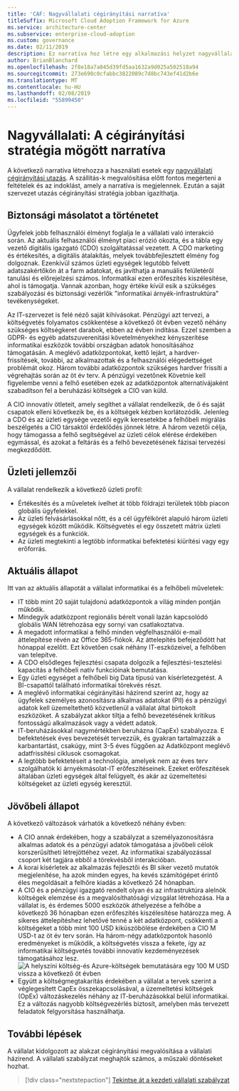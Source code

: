 ```yaml
---
title: 'CAF: Nagyvállalati cégirányítási narratíva'
titleSuffix: Microsoft Cloud Adoption Framework for Azure
ms.service: architecture-center
ms.subservice: enterprise-cloud-adoption
ms.custom: governance
ms.date: 02/11/2019
description: Ez narratíva hoz létre egy alkalmazási helyzet nagyvállalati cégirányítási útra.
author: BrianBlanchard
ms.openlocfilehash: 2f8e18a7a845d39fd5aa1632a9d025a502518a94
ms.sourcegitcommit: 273e690c0cfabbc3822089c7d8bc743ef41d2b6e
ms.translationtype: MT
ms.contentlocale: hu-HU
ms.lasthandoff: 02/08/2019
ms.locfileid: "55899450"
---
```

# <a name="large-enterprise-the-narrative-behind-the-governance-strategy"></a>Nagyvállalati: A cégirányítási stratégia mögött narratíva

A következő narratíva létrehozza a használati esetek egy [nagyvállalati cégirányítási utazás](./overview.md). A szállítás-k megvalósítása előtt fontos megérteni a feltételek és az indoklást, amely a narratíva is megjelennek. Ezután a saját szervezet utazás cégirányítási stratégia jobban igazíthatja.

## <a name="back-story"></a>Biztonsági másolatot a történetet

Ügyfelek jobb felhasználói élményt foglalja le a vállalati való interakció során. Az aktuális felhasználói élményt piaci erózió okozta, és a tábla egy vezető digitális igazgató (CDO) szolgáltatással vezetett. A CDO marketing és értékesítés, a digitális átalakítás, melyek továbbfejlesztett élmény fog dolgoznak. Ezenkívül számos üzleti egységek legutóbb felvett adatszakértőkön át a farm adatokat, és javíthatja a manuális felületéről tanulási és előrejelzési számos. Informatikai ezen erőfeszítés kiszélesítése, ahol is támogatja. Vannak azonban, hogy értéke kívül esik a szükséges szabályozási és biztonsági vezérlők "informatikai árnyék-infrastruktúra" tevékenységeket.

Az IT-szervezet is felé néző saját kihívásokat. Pénzügyi azt tervezi, a költségvetés folyamatos csökkentése a következő öt évben vezető néhány szükséges költségkeret darabok, ebben az évben indítása. Ezzel szemben a GDPR- és egyéb adatszuverenitási követelményekhez kényszerítése informatikai eszközök további országban adatok honosításához támogatásán. A meglévő adatközpontokat, kettő lejárt, a hardver-frissítések, további, az alkalmazottak és a felhasználói elégedettséget problémát okoz. Három további adatközpontok szükséges hardver frissíti a végrehajtás során az öt év terv. A pénzügyi vezetőnek Követnie kell figyelembe venni a felhő esetében ezek az adatközpontok alternatívájaként szabadítson fel a beruházási költségek a CIO van küld.

A CIO innovatív ötleteit, amely segíthet a vállalat rendelkezik, de ő és saját csapatok elleni következik be, és a költségek kézben korlátozódik. Jelenleg a CDO és az üzleti egysége vezetői egyik keresetekbe a felhőbeli migrálás beszélgetés a CIO társaktól érdeklődés jönnek létre. A három vezetői célja, hogy támogassa a felhő segítségével az üzleti célok elérése érdekében egymással, és azokat a feltárás és a felhő bevezetésének fázisai tervezési megkezdődött.

## <a name="business-characteristics"></a>Üzleti jellemzői

A vállalat rendelkezik a következő üzleti profil:

- Értékesítés és a műveletek ívelhet át több földrajzi területek több piacon globális ügyfelekkel.
- Az üzleti felvásárlásokkal nőtt, és a cél ügyfélkörét alapuló három üzleti egységek között működik. Költségvetés el egy összetett mátrix üzleti egységek és a funkciók.
- Az üzleti megtekinti a legtöbb informatikai befektetési kiürítési vagy egy erőforrás.

## <a name="current-state"></a>Aktuális állapot

Itt van az aktuális állapotát a vállalat informatikai és a felhőbeli műveletek:

- IT több mint 20 saját tulajdonú adatközpontok a világ minden pontján működik.
- Mindegyik adatközpont regionális bérelt vonali lazán kapcsolódó globális WAN létrehozása egy sornyi van csatlakoztatva.
- A megadott informatikai a felhő minden végfelhasználói e-mail áttelepítése révén az Office 365-fiókok. Az áttelepítés befejeződött hat hónappal ezelőtt. Ezt követően csak néhány IT-eszközeivel, a felhőben van telepítve.
- A CDO elsődleges fejlesztési csapata dolgozik a fejlesztési-tesztelési kapacitás a felhőbeli natív funkcióinak bemutatása.
- Egy üzleti egységet a felhőbeli big Data típusú van kísérletezgetést. A BI-csapattól található informatikai törekvés részt.
- A meglévő informatikai cégirányítási házirend szerint az, hogy az ügyfelek személyes azonosításra alkalmas adatokat (PII) és a pénzügyi adatok kell üzemeltethető közvetlenül a vállalat által birtokolt eszközöket. A szabályzat akkor tiltja a felhő bevezetésének kritikus fontosságú alkalmazások vagy a védett adatok.
- IT-beruházásokkal nagymértékben beruházna (CapEx) szabályozza. E befektetések éves bevezetését tervezzük, és gyakran tartalmazzák a karbantartást, csakúgy, mint 3-5 éves függően az Adatközpont meglévő adatfrissítési ciklusok csomagokat.
- A legtöbb befektetéseit a technológia, amelyek nem az éves terv szolgálhatók ki árnyékmásolat-IT erőfeszítéseinek. Ezeket erőfeszítések általában üzleti egységek által felügyelt, és akár az üzemeltetési költségeket az üzleti egység keresztül.

## <a name="future-state"></a>Jövőbeli állapot

A következő változások várhatók a következő néhány évben:

- A CIO annak érdekében, hogy a szabályzat a személyazonosításra alkalmas adatok és a pénzügyi adatok támogatása a jövőbeli célok korszerűsítheti létrejöttéhez vezet. Az informatikai szabályozással csoport két tagjára ebből a törekvésből interakcióban.
- A korai kísérletek az alkalmazás fejlesztői és BI siker vezető mutatók megjelenítése, ha azok minden egyes, ha kevés számítógépet érintő éles megoldásait a felhőre kiadás a következő 24 hónapban.
- A CIO és a pénzügyi igazgató rendelt olyan és az infrastruktúra alelnök költségek elemzése és a megvalósíthatósági vizsgálat létrehozása. Ha a vállalat is, és érdemes 5000 eszközök áthelyezése a felhőbe a következő 36 hónapban ezen erőfeszítés kiszélesítése határozza meg. A sikeres áttelepítéshez lehetővé tenné a két adatközpont, csökkenti a költségeket a több mint 100 USD kiküszöbölése érdekében a CIO M USD-t az öt év terv során. Ha három-négy adatközpontok hasonló eredményeket is működik, a költségvetés vissza a fekete, így az informatikai költségvetés további innovatív kezdeményezések támogatásához lesz.
    ![A helyszíni költség-és Azure-költségek bemutatására egy 100 M USD vissza a következő öt évben](../../../_images/governance/calculator-enterprise.png)
- Együtt a költségmegtakarítás érdekében a vállalat a tervek szerint a véglegesített CapEx összekapcsolásával, a üzemeltetési költségek (OpEx) változáskezelés néhány az IT-beruházásokkal belül informatikai. Ez a változás nagyobb költségvezérlés biztosít, amelyben más tervezett feladatok felgyorsítása használhatja.

## <a name="next-steps"></a>További lépések

A vállalat kidolgozott az alakzat cégirányítási megvalósítása a vállalati házirend. A vállalati szabályzat meghajtók számos, a műszaki döntéseket hozhat.

> [!div class="nextstepaction"]
> [Tekintse át a kezdeti vállalati szabályzat](./initial-corporate-policy.md)
